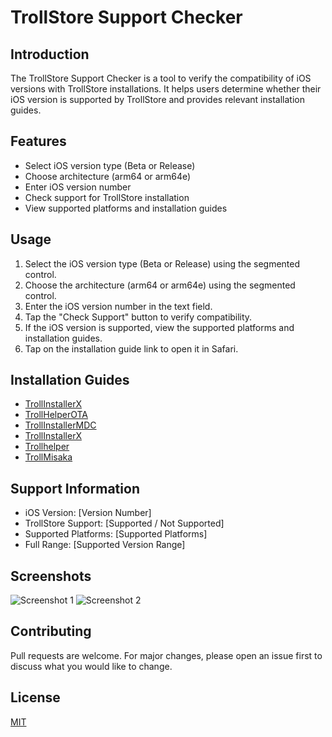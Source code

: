 # TrollStore Support Checker

## Introduction
The TrollStore Support Checker is a tool to verify the compatibility of iOS versions with TrollStore installations. It helps users determine whether their iOS version is supported by TrollStore and provides relevant installation guides.

## Features
- Select iOS version type (Beta or Release)
- Choose architecture (arm64 or arm64e)
- Enter iOS version number
- Check support for TrollStore installation
- View supported platforms and installation guides

## Usage
1. Select the iOS version type (Beta or Release) using the segmented control.
2. Choose the architecture (arm64 or arm64e) using the segmented control.
3. Enter the iOS version number in the text field.
4. Tap the "Check Support" button to verify compatibility.
5. If the iOS version is supported, view the supported platforms and installation guides.
6. Tap on the installation guide link to open it in Safari.

## Installation Guides
- [TrollInstallerX](https://ios.cfw.guide/installing-trollstore-trollinstallerx)
- [TrollHelperOTA](https://ios.cfw.guide/installing-trollstore-trollhelperota)
- [TrollInstallerMDC](https://ios.cfw.guide/installing-trollstore-trollinstallermdc)
- [TrollInstallerX](https://ios.cfw.guide/installing-trollstore-trollinstallerx)
- [Trollhelper](https://ios.cfw.guide/installing-trollstore-trollhelper)
- [TrollMisaka](https://ios.cfw.guide/installing-trollstore-trollmisaka)

## Support Information
- iOS Version: [Version Number]
- TrollStore Support: [Supported / Not Supported]
- Supported Platforms: [Supported Platforms]
- Full Range: [Supported Version Range]

## Screenshots
![Screenshot 1](./Screenshots/screenshot1.png)
![Screenshot 2](./Screenshots/screenshot2.png)

## Contributing
Pull requests are welcome. For major changes, please open an issue first to discuss what you would like to change.

## License
[MIT](https://choosealicense.com/licenses/mit/)

